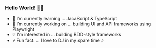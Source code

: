 ### Hello World! 👋🏽

- 🔭 I’m currently learning ... JacaScript & TypeScript
- 🔭 I’m currently working on ... building UI and API frameworks using Playwright
- 💡 I'm interested in ... building BDD-style frameworks
- ⚡ Fun fact: ... I love to DJ in my spare time 🎶
